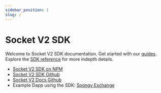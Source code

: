 ```yaml
---
sidebar_position: 1
slug: /
---
```


# Socket V2 SDK

Welcome to Socket V2 SDK documentation. Get started with our [guides](./category/guides). Explore the [SDK reference](./reference/sdk/Socket.md) for more indepth details.

- [Socket V2 SDK on NPM](https://www.npmjs.com/package/socket-v2-sdk)
- [Socket V2 SDK Github](https://github.com/rugamoto/socket-v2-sdk)
- [Socket V2 Docs Github](https://github.com/rugamoto/socket-v2-docs)
- Example Dapp using the SDK: [Spongy Exchange](https://github.com/rugamoto/spongy.exchange)
